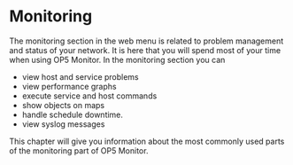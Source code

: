 # Monitoring

The monitoring section in the web menu is related to problem management and status of your network.
It is here that you will spend most of your time when using OP5 Monitor. In the monitoring section you can

- view host and service problems
- view performance graphs
- execute service and host commands
- show objects on maps
- handle schedule downtime.
- view syslog messages

This chapter will give you information about the most commonly used parts of the monitoring part of OP5 Monitor.
